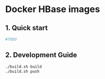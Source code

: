 # Docker HBase images

## 1. Quick start

```bash
#TODO
```

## 2. Development Guide

```bash
./build.sh build
./build.sh push
```
